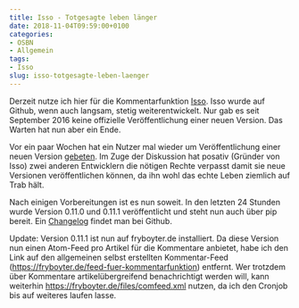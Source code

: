 ```yaml
---
title: Isso - Totgesagte leben länger
date: 2018-11-04T09:59:00+0100
categories:
- OSBN
- Allgemein
tags:
- Isso
slug: isso-totgesagte-leben-laenger
---
```

Derzeit nutze ich hier für die Kommentarfunktion [Isso](https://posativ.org/isso). Isso wurde auf Github, wenn auch langsam, stetig weiterentwickelt. Nur gab es seit September 2016 keine offizielle Veröffentlichung einer neuen Version. Das Warten hat nun aber ein Ende.

Vor ein paar Wochen hat ein Nutzer mal wieder um Veröffentlichung einer neuen Version [gebeten](https://github.com/posativ/isso/issues/475). Im Zuge der Diskussion hat posativ (Gründer von Isso) zwei anderen Entwicklern die nötigen Rechte verpasst damit sie neue Versionen veröffentlichen können, da ihn wohl das echte Leben ziemlich auf Trab hält.

Nach einigen Vorbereitungen ist es nun soweit. In den letzten 24 Stunden wurde Version 0.11.0 und 0.11.1 veröffentlicht und steht nun auch über pip bereit. Ein [Changelog](https://github.com/posativ/isso/blob/master/CHANGES.rst) findet man bei Github.

Update: Version 0.11.1 ist nun auf fryboyter.de installiert. Da diese Version nun einen Atom-Feed pro Artikel für die Kommentare anbietet, habe ich den Link auf den allgemeinen selbst erstellten Kommentar-Feed (https://fryboyter.de/feed-fuer-kommentarfunktion) entfernt. Wer trotzdem über Kommentare artikelübergreifend benachrichtigt werden will, kann weiterhin https://fryboyter.de/files/comfeed.xml nutzen, da ich den Cronjob bis auf weiteres laufen lasse.